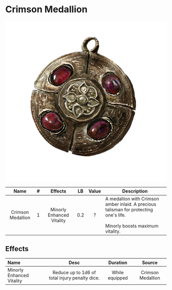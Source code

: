 # Crimson Medallion

![Copyrighted Image](CrimsonMedallion.png)

|       Name       | # |          Effects          | LB | Value | Description                                                                                                                       |
| :---------------: | :-: | :-----------------------: | :-: | :---: | --------------------------------------------------------------------------------------------------------------------------------- |
| Crimson Medallion | 1 | Minorly Enhanced Vitality | 0.2 |   ?   | A medallion with Crimson amber inlaid. A precious talisman for protecting one's life.<br /><br />Minorly boosts maximum vitality. |

## Effects

| Name                      |                      Desc                      |    Duration    |      Source      |
| :------------------------ | :--------------------------------------------: | :------------: | :---------------: |
| Minorly Enhanced Vitality | Reduce up to 1d6 of total injury penalty dice. | While equipped | Crimson Medallion |
